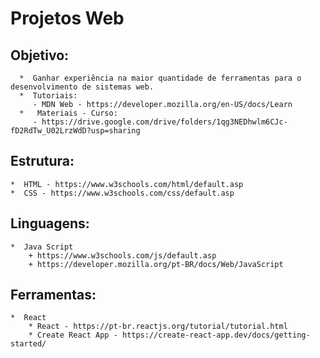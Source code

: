 # Projetos Web

## Objetivo:
      *  Ganhar experiência na maior quantidade de ferramentas para o desenvolvimento de sistemas web.
      *  Tutoriais:
         - MDN Web - https://developer.mozilla.org/en-US/docs/Learn
      *   Materiais - Curso:
         - https://drive.google.com/drive/folders/1qg3NEDhwlm6CJc-fD2RdTw_U02LrzWdD?usp=sharing
         
## Estrutura:
    *  HTML - https://www.w3schools.com/html/default.asp
    *  CSS - https://www.w3schools.com/css/default.asp

## Linguagens:
    *  Java Script
        + https://www.w3schools.com/js/default.asp
        + https://developer.mozilla.org/pt-BR/docs/Web/JavaScript

## Ferramentas:
    *  React
        * React - https://pt-br.reactjs.org/tutorial/tutorial.html
        * Create React App - https://create-react-app.dev/docs/getting-started/

